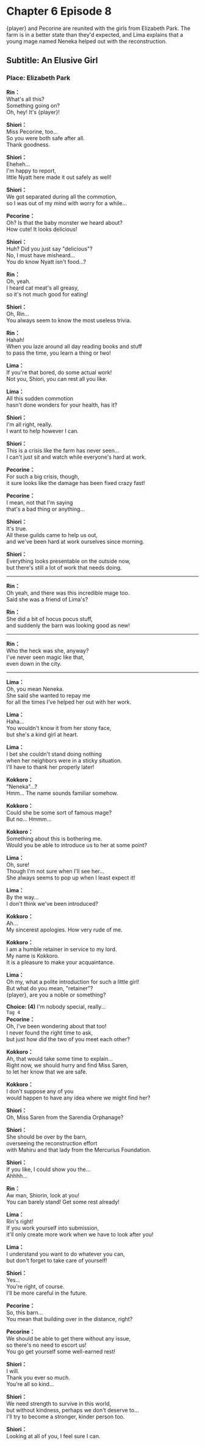 # Chapter 6 Episode 8
{player} and Pecorine are reunited with the girls from Elizabeth Park. The farm is in a better state than they'd expected, and Lima explains that a young mage named Neneka helped out with the reconstruction.
  
## Subtitle: An Elusive Girl
  
### Place: Elizabeth Park
  
**Rin：**  
What's all this?  
Something going on?  
Oh, hey! It's {player}!  
  
**Shiori：**  
Miss Pecorine, too...  
So you were both safe after all.  
Thank goodness.  
  
**Shiori：**  
Eheheh...  
I'm happy to report,  
little Nyatt here made it out safely as well!  
  
**Shiori：**  
We got separated during all the commotion,  
so I was out of my mind with worry for a while...  
  
**Pecorine：**  
Oh? Is that the baby monster we heard about?  
How cute! It looks delicious!  
  
**Shiori：**  
Huh? Did you just say \"delicious\"?  
No, I must have misheard...  
You do know Nyatt isn't food...?  
  
**Rin：**  
Oh, yeah.  
I heard cat meat's all greasy,  
so it's not much good for eating!  
  
**Shiori：**  
Oh, Rin...  
You always seem to know the most useless trivia.  
  
**Rin：**  
Hahah!  
When you laze around all day reading books and stuff  
to pass the time, you learn a thing or two!  
  
**Lima：**  
If you're that bored, do some actual work!  
Not you, Shiori, you can rest all you like.  
  
**Lima：**  
All this sudden commotion  
hasn't done wonders for your health, has it?  
  
**Shiori：**  
I'm all right, really.  
I want to help however I can.  
  
**Shiori：**  
This is a crisis like the farm has never seen...  
I can't just sit and watch while everyone's hard at work.  
  
**Pecorine：**  
For such a big crisis, though,  
it sure looks like the damage has been fixed crazy fast!  
  
**Pecorine：**  
I mean, not that I'm saying  
that's a bad thing or anything...  
  
**Shiori：**  
It's true.  
All these guilds came to help us out,  
and we've been hard at work ourselves since morning.  
  
**Shiori：**  
Everything looks presentable on the outside now,  
but there's still a lot of work that needs doing.  
  

---  
  
**Rin：**  
Oh yeah, and there was this incredible mage too.  
Said she was a friend of Lima's?  
  
**Rin：**  
She did a bit of hocus pocus stuff,  
and suddenly the barn was looking good as new!  
  

---  
  
**Rin：**  
Who the heck was she, anyway?  
I've never seen magic like that,  
even down in the city.  
  

---  
  
**Lima：**  
Oh, you mean Neneka.  
She said she wanted to repay me  
for all the times I've helped her out with her work.  
  
**Lima：**  
Haha...  
You wouldn't know it from her stony face,  
but she's a kind girl at heart.  
  
**Lima：**  
I bet she couldn't stand doing nothing  
when her neighbors were in a sticky situation.  
I'll have to thank her properly later!  
  
**Kokkoro：**  
\"Neneka\"...?  
Hmm... The name sounds familiar somehow.  
  
**Kokkoro：**  
Could she be some sort of famous mage?  
But no... Hmmm...  
  
**Kokkoro：**  
Something about this is bothering me.  
Would you be able to introduce us to her at some point?  
  
**Lima：**  
Oh, sure!  
Though I'm not sure when I'll see her...  
She always seems to pop up when I least expect it!  
  
**Lima：**  
By the way...  
I don't think we've been introduced?  
  
**Kokkoro：**  
Ah...  
My sincerest apologies. How very rude of me.  
  
**Kokkoro：**  
I am a humble retainer in service to my lord.  
My name is Kokkoro.  
It is a pleasure to make your acquaintance.  
  
**Lima：**  
Oh my, what a polite introduction for such a little girl!  
But what do you mean, \"retainer\"?  
{player}, are you a noble or something?  
  
**Choice: (4)**  I'm nobody special, really...  
`Tag 4`  
**Pecorine：**  
Oh, I've been wondering about that too!  
I never found the right time to ask,  
but just how *did* the two of you meet each other?  
  
**Kokkoro：**  
Ah, that would take some time to explain...  
Right now, we should hurry and find Miss Saren,  
to let her know that we are safe.  
  
**Kokkoro：**  
I don't suppose any of you  
would happen to have any idea where we might find her?  
  
**Shiori：**  
Oh, Miss Saren from the Sarendia Orphanage?  
  
**Shiori：**  
She should be over by the barn,  
overseeing the reconstruction effort  
with Mahiru and that lady from the Mercurius Foundation.  
  
**Shiori：**  
If you like, I could show you the...  
 Ahhhh...  
  
**Rin：**  
Aw man, Shiorin, look at you!  
You can barely stand! Get some rest already!  
  
**Lima：**  
Rin's right!  
If you work yourself into submission,  
it'll only create more work when we have to look after you!  
  
**Lima：**  
I understand you want to do whatever you can,  
but don't forget to take care of yourself!  
  
**Shiori：**  
Yes...  
You're right, of course.  
I'll be more careful in the future.  
  
**Pecorine：**  
So, this barn...  
You mean that building over in the distance, right?  
  
**Pecorine：**  
We should be able to get there without any issue,  
so there's no need to escort us!  
You go get yourself some well-earned rest!  
  
**Shiori：**  
I will.  
Thank you ever so much.  
You're all so kind...  
  
**Shiori：**  
We need strength to survive in this world,  
but without kindness, perhaps we don't deserve to...  
I'll try to become a stronger, kinder person too.  
  
**Shiori：**  
Looking at all of you, I feel sure I can.  

